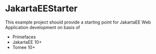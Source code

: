 # JakartaEEStarter

This example project should provide a starting point for JakartaEE Web Application development on basis of 
- Primefaces
- JakartaEE 10+
- Tomee 10+
